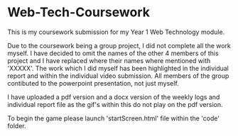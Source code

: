 # Web-Tech-Coursework
This is my coursework submission for my Year 1 Web Technology module. 

Due to the coursework being a group project, I did not complete all the work myself. I have decided to omit the names of the other 4 members of this project and I have replaced where their names where mentioned with 'XXXXX'. The work which I did myself has been highlighted in the individual report and within the individual video submission. All members of the group contibuted to the powerpoint presentation, not just myself.

I have uploaded a pdf version and a docx version of the weekly logs and individual report file as the gif's within this do not play on the pdf version. 

To begin the game please launch 'startScreen.html' file within the 'code' folder.
